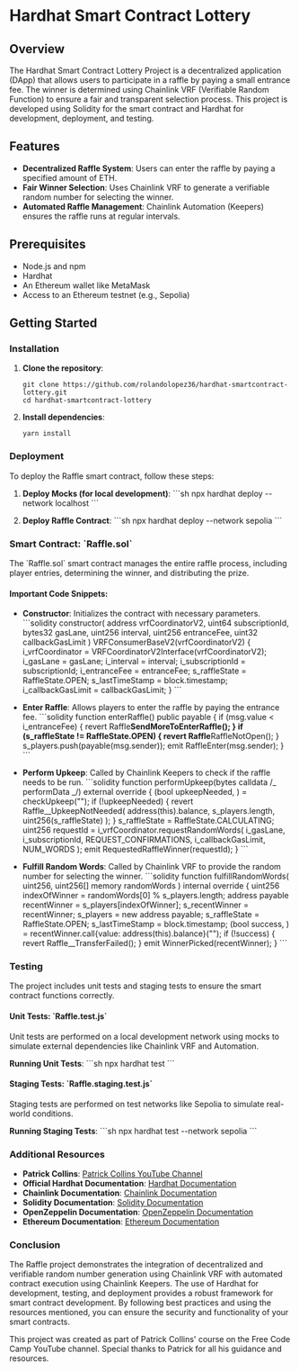# Hardhat Smart Contract Lottery

## Overview

The Hardhat Smart Contract Lottery Project is a decentralized application (DApp) that allows users to participate in a raffle by paying a small entrance fee. The winner is determined using Chainlink VRF (Verifiable Random Function) to ensure a fair and transparent selection process. This project is developed using Solidity for the smart contract and Hardhat for development, deployment, and testing.

## Features

- **Decentralized Raffle System**: Users can enter the raffle by paying a specified amount of ETH.
- **Fair Winner Selection**: Uses Chainlink VRF to generate a verifiable random number for selecting the winner.
- **Automated Raffle Management**: Chainlink Automation (Keepers) ensures the raffle runs at regular intervals.

## Prerequisites

- Node.js and npm
- Hardhat
- An Ethereum wallet like MetaMask
- Access to an Ethereum testnet (e.g., Sepolia)

## Getting Started

### Installation

1. **Clone the repository**:

   ```
   git clone https://github.com/rolandolopez36/hardhat-smartcontract-lottery.git
   cd hardhat-smartcontract-lottery
   ```

2. **Install dependencies**:
   ```
   yarn install
   ```

### Deployment

To deploy the Raffle smart contract, follow these steps:

1. **Deploy Mocks (for local development)**:
   \`\`\`sh
   npx hardhat deploy --network localhost
   \`\`\`

2. **Deploy Raffle Contract**:
   \`\`\`sh
   npx hardhat deploy --network sepolia
   \`\`\`

### Smart Contract: \`Raffle.sol\`

The \`Raffle.sol\` smart contract manages the entire raffle process, including player entries, determining the winner, and distributing the prize.

#### Important Code Snippets:

- **Constructor**: Initializes the contract with necessary parameters.
  \`\`\`solidity
  constructor(
  address vrfCoordinatorV2,
  uint64 subscriptionId,
  bytes32 gasLane,
  uint256 interval,
  uint256 entranceFee,
  uint32 callbackGasLimit
  ) VRFConsumerBaseV2(vrfCoordinatorV2) {
  i_vrfCoordinator = VRFCoordinatorV2Interface(vrfCoordinatorV2);
  i_gasLane = gasLane;
  i_interval = interval;
  i_subscriptionId = subscriptionId;
  i_entranceFee = entranceFee;
  s_raffleState = RaffleState.OPEN;
  s_lastTimeStamp = block.timestamp;
  i_callbackGasLimit = callbackGasLimit;
  }
  \`\`\`

- **Enter Raffle**: Allows players to enter the raffle by paying the entrance fee.
  \`\`\`solidity
  function enterRaffle() public payable {
  if (msg.value < i_entranceFee) {
  revert Raffle**SendMoreToEnterRaffle();
  }
  if (s_raffleState != RaffleState.OPEN) {
  revert Raffle**RaffleNotOpen();
  }
  s_players.push(payable(msg.sender));
  emit RaffleEnter(msg.sender);
  }
  \`\`\`

- **Perform Upkeep**: Called by Chainlink Keepers to check if the raffle needs to be run.
  \`\`\`solidity
  function performUpkeep(bytes calldata /_ performData _/) external override {
  (bool upkeepNeeded, ) = checkUpkeep("");
  if (!upkeepNeeded) {
  revert Raffle\_\_UpkeepNotNeeded(
  address(this).balance,
  s_players.length,
  uint256(s_raffleState)
  );
  }
  s_raffleState = RaffleState.CALCULATING;
  uint256 requestId = i_vrfCoordinator.requestRandomWords(
  i_gasLane,
  i_subscriptionId,
  REQUEST_CONFIRMATIONS,
  i_callbackGasLimit,
  NUM_WORDS
  );
  emit RequestedRaffleWinner(requestId);
  }
  \`\`\`

- **Fulfill Random Words**: Called by Chainlink VRF to provide the random number for selecting the winner.
  \`\`\`solidity
  function fulfillRandomWords(
  uint256,
  uint256[] memory randomWords
  ) internal override {
  uint256 indexOfWinner = randomWords[0] % s_players.length;
  address payable recentWinner = s_players[indexOfWinner];
  s_recentWinner = recentWinner;
  s_players = new address payable;
  s_raffleState = RaffleState.OPEN;
  s_lastTimeStamp = block.timestamp;
  (bool success, ) = recentWinner.call{value: address(this).balance}("");
  if (!success) {
  revert Raffle\_\_TransferFailed();
  }
  emit WinnerPicked(recentWinner);
  }
  \`\`\`

### Testing

The project includes unit tests and staging tests to ensure the smart contract functions correctly.

#### Unit Tests: \`Raffle.test.js\`

Unit tests are performed on a local development network using mocks to simulate external dependencies like Chainlink VRF and Automation.

**Running Unit Tests**:
\`\`\`sh
npx hardhat test
\`\`\`

#### Staging Tests: \`Raffle.staging.test.js\`

Staging tests are performed on test networks like Sepolia to simulate real-world conditions.

**Running Staging Tests**:
\`\`\`sh
npx hardhat test --network sepolia
\`\`\`

### Additional Resources

- **Patrick Collins**: [Patrick Collins YouTube Channel](https://www.youtube.com/c/PatrickCollins)
- **Official Hardhat Documentation**: [Hardhat Documentation](https://hardhat.org/getting-started/)
- **Chainlink Documentation**: [Chainlink Documentation](https://docs.chain.link/)
- **Solidity Documentation**: [Solidity Documentation](https://docs.soliditylang.org/en/v0.8.7/)
- **OpenZeppelin Documentation**: [OpenZeppelin Documentation](https://docs.openzeppelin.com/)
- **Ethereum Documentation**: [Ethereum Documentation](https://ethereum.org/en/developers/docs/)

### Conclusion

The Raffle project demonstrates the integration of decentralized and verifiable random number generation using Chainlink VRF with automated contract execution using Chainlink Keepers. The use of Hardhat for development, testing, and deployment provides a robust framework for smart contract development. By following best practices and using the resources mentioned, you can ensure the security and functionality of your smart contracts.

This project was created as part of Patrick Collins' course on the Free Code Camp YouTube channel. Special thanks to Patrick for all his guidance and resources.
